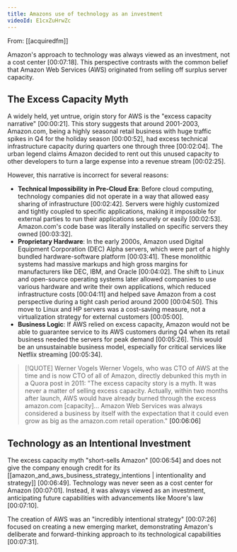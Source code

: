 ```yaml
---
title: Amazons use of technology as an investment
videoId: E1cxZuHrwZc
---
```


From: [[acquiredfm]] <br/> 

Amazon's approach to technology was always viewed as an investment, not a cost center <a class="yt-timestamp" data-t="00:07:18">[00:07:18]</a>. This perspective contrasts with the common belief that Amazon Web Services (AWS) originated from selling off surplus server capacity.

## The Excess Capacity Myth

A widely held, yet untrue, origin story for AWS is the "excess capacity narrative" <a class="yt-timestamp" data-t="00:00:21">[00:00:21]</a>. This story suggests that around 2001-2003, Amazon.com, being a highly seasonal retail business with huge traffic spikes in Q4 for the holiday season <a class="yt-timestamp" data-t="00:00:52">[00:00:52]</a>, had excess technical infrastructure capacity during quarters one through three <a class="yt-timestamp" data-t="00:02:04">[00:02:04]</a>. The urban legend claims Amazon decided to rent out this unused capacity to other developers to turn a large expense into a revenue stream <a class="yt-timestamp" data-t="00:02:25">[00:02:25]</a>.

However, this narrative is incorrect for several reasons:

*   **Technical Impossibility in Pre-Cloud Era**: Before cloud computing, technology companies did not operate in a way that allowed easy sharing of infrastructure <a class="yt-timestamp" data-t="00:02:42">[00:02:42]</a>. Servers were highly customized and tightly coupled to specific applications, making it impossible for external parties to run their applications securely or easily <a class="yt-timestamp" data-t="00:02:53">[00:02:53]</a>. Amazon.com's code base was literally installed on specific servers they owned <a class="yt-timestamp" data-t="00:03:32">[00:03:32]</a>.
*   **Proprietary Hardware**: In the early 2000s, Amazon used Digital Equipment Corporation (DEC) Alpha servers, which were part of a highly bundled hardware-software platform <a class="yt-timestamp" data-t="00:03:41">[00:03:41]</a>. These monolithic systems had massive markups and high gross margins for manufacturers like DEC, IBM, and Oracle <a class="yt-timestamp" data-t="00:04:02">[00:04:02]</a>. The shift to Linux and open-source operating systems later allowed companies to use various hardware and write their own applications, which reduced infrastructure costs <a class="yt-timestamp" data-t="00:04:11">[00:04:11]</a> and helped save Amazon from a cost perspective during a tight cash period around 2000 <a class="yt-timestamp" data-t="00:04:50">[00:04:50]</a>. This move to Linux and HP servers was a cost-saving measure, not a virtualization strategy for external customers <a class="yt-timestamp" data-t="00:05:00">[00:05:00]</a>.
*   **Business Logic**: If AWS relied on excess capacity, Amazon would not be able to guarantee service to its AWS customers during Q4 when its retail business needed the servers for peak demand <a class="yt-timestamp" data-t="00:05:26">[00:05:26]</a>. This would be an unsustainable business model, especially for critical services like Netflix streaming <a class="yt-timestamp" data-t="00:05:34">[00:05:34]</a>.

> [!QUOTE] Werner Vogels
> Werner Vogels, who was CTO of AWS at the time and is now CTO of all of Amazon, directly debunked this myth in a Quora post in 2011:
> "The excess capacity story is a myth. It was never a matter of selling excess capacity. Actually, within two months after launch, AWS would have already burned through the excess amazon.com [capacity]... Amazon Web Services was always considered a business by itself with the expectation that it could even grow as big as the amazon.com retail operation." <a class="yt-timestamp" data-t="00:06:06">[00:06:06]</a>

## Technology as an Intentional Investment

The excess capacity myth "short-sells Amazon" <a class="yt-timestamp" data-t="00:06:54">[00:06:54]</a> and does not give the company enough credit for its [[amazon_and_aws_business_strategy_intentions | intentionality and strategy]] <a class="yt-timestamp" data-t="00:06:49">[00:06:49]</a>. Technology was never seen as a cost center for Amazon <a class="yt-timestamp" data-t="00:07:01">[00:07:01]</a>. Instead, it was always viewed as an investment, anticipating future capabilities with advancements like Moore's law <a class="yt-timestamp" data-t="00:07:10">[00:07:10]</a>.

The creation of AWS was an "incredibly intentional strategy" <a class="yt-timestamp" data-t="00:07:26">[00:07:26]</a> focused on creating a new emerging market, demonstrating Amazon's deliberate and forward-thinking approach to its technological capabilities <a class="yt-timestamp" data-t="00:07:31">[00:07:31]</a>.